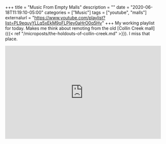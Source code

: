 +++
title = "Music From Empty Malls"
description = ""
date = "2020-06-18T11:19:10-05:00"
categories = ["Music"]
tags = ["youtube", "malls"]
externalurl = "https://www.youtube.com/playlist?list=PL9equyYLLq5xEkM9oFLPIey0aHrO0q5Hv"
+++
My working playlist for today. Makes me think about remoting from the old [Collin Creek mall]({{< ref "/microposts/the-holdouts-of-collin-creek.md" >}}). I miss that place.

<iframe width="100%" height="300" src="https://www.youtube.com/embed/videoseries?list=PL9equyYLLq5xEkM9oFLPIey0aHrO0q5Hv" frameborder="0" allow="accelerometer; autoplay; encrypted-media; gyroscope; picture-in-picture" allowfullscreen></iframe>
